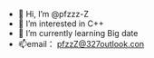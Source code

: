 - 👋 Hi, I’m @pfzzz-Z
- 👀 I’m interested in C++
- 🌱 I’m currently learning Big date
- 📫email： pfzzZ@327outlook.con

<!---
pfzzz-Z/pfzzz-Z is a ✨ special ✨ repository because its `README.md` (this file) appears on your GitHub profile.
You can click the Preview link to take a look at your changes.
--->

